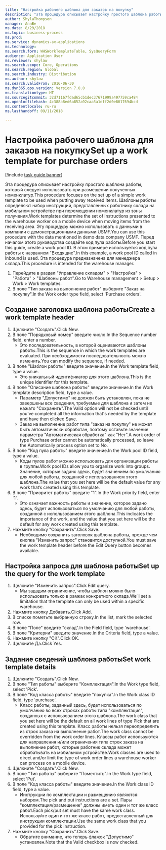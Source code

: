 ```yaml
--- 
title: "Настройка рабочего шаблона для заказов на покупку"
description: "Эта процедура описывает настройку простого шаблона работы, который следует использовать при размещении полученных номенклатур."
author: ShylaThompson
manager: AnnBe
ms.date: 8/29/2018
ms.topic: business-process
ms.prod: 
ms.service: dynamics-ax-applications
ms.technology: 
ms.search.form: WHSWorkTemplateTable, SysQueryForm
audience: Application User
ms.reviewer: shylaw
ms.search.scope: Core, Operations
ms.search.region: Global
ms.search.industry: Distribution
ms.author: shylaw
ms.search.validFrom: 2016-06-30
ms.dyn365.ops.version: Version 7.0.0
ms.translationtype: HT
ms.sourcegitcommit: 32d71167fdad65cb1dec37671999a497759ca484
ms.openlocfilehash: 4c388a8ed6a852a92caa3a1eff2d0e8017694bcd
ms.contentlocale: ru-ru
ms.lasthandoff: 09/11/2018

---
```

# <a name="set-up-a-work-template-for-purchase-orders"></a><span data-ttu-id="7f864-103">Настройка рабочего шаблона для заказов на покупку</span><span class="sxs-lookup"><span data-stu-id="7f864-103">Set up a work template for purchase orders</span></span>

[!include [task guide banner](../../includes/task-guide-banner.md)]

<span data-ttu-id="7f864-104">Эта процедура описывает настройку простого шаблона работы, который следует использовать при размещении полученных номенклатур.</span><span class="sxs-lookup"><span data-stu-id="7f864-104">This procedure focuses on the set up of a simple work template to be used when putting away received items.</span></span> <span data-ttu-id="7f864-105">Шаблоны работы определяют набор инструкций, представленных работнику склада на мобильном устройстве при перемещении номенклатур из зоны получения.</span><span class="sxs-lookup"><span data-stu-id="7f864-105">Work templates determine the set of instructions presented to the warehouse worker on a mobile device when moving items from the receiving area.</span></span> <span data-ttu-id="7f864-106">Эту процедуру можно использовать с данными в компании с демонстрационными данными USMF.</span><span class="sxs-lookup"><span data-stu-id="7f864-106">You can use this procedure with the data mentioned in demo data company USMF.</span></span> <span data-ttu-id="7f864-107">Перед началом этого руководства создайте код пула работы.</span><span class="sxs-lookup"><span data-stu-id="7f864-107">Before you start this guide, create a work pool ID.</span></span> <span data-ttu-id="7f864-108">В этом примере используется код пула работы с названием "Входящие".</span><span class="sxs-lookup"><span data-stu-id="7f864-108">In this example, a work pool ID called in Inbound is used.</span></span> <span data-ttu-id="7f864-109">Эта процедура предназначена для менеджера склада.</span><span class="sxs-lookup"><span data-stu-id="7f864-109">This procedure is intended for the warehouse manager.</span></span>

1. <span data-ttu-id="7f864-110">Перейдите в раздел "Управление складом" > "Настройка" > "Работа" > "Шаблоны работ".</span><span class="sxs-lookup"><span data-stu-id="7f864-110">Go to Warehouse management > Setup > Work > Work templates.</span></span>
2. <span data-ttu-id="7f864-111">В поле "Тип заказа на выполнение работ" выберите "Заказ на покупку".</span><span class="sxs-lookup"><span data-stu-id="7f864-111">In the Work order type field, select 'Purchase orders'.</span></span>

## <a name="create-a-work-template-header"></a><span data-ttu-id="7f864-112">Создание заголовка шаблона работы</span><span class="sxs-lookup"><span data-stu-id="7f864-112">Create a work template header</span></span>
1. <span data-ttu-id="7f864-113">Щелкните "Создать".</span><span class="sxs-lookup"><span data-stu-id="7f864-113">Click New.</span></span>
2. <span data-ttu-id="7f864-114">В поле "Порядковый номер" введите число.</span><span class="sxs-lookup"><span data-stu-id="7f864-114">In the Sequence number field, enter a number.</span></span>
    * <span data-ttu-id="7f864-115">Это последовательность, в которой оцениваются шаблоны работы.</span><span class="sxs-lookup"><span data-stu-id="7f864-115">This is the sequence in which the work templates are evaluated.</span></span> <span data-ttu-id="7f864-116">При необходимости последовательность можно изменить.</span><span class="sxs-lookup"><span data-stu-id="7f864-116">You can modify the sequence, if needed.</span></span>  
3. <span data-ttu-id="7f864-117">В поле "Шаблон работы" введите значение.</span><span class="sxs-lookup"><span data-stu-id="7f864-117">In the Work template field, type a value.</span></span>
    * <span data-ttu-id="7f864-118">Это уникальный идентификатор для этого шаблона.</span><span class="sxs-lookup"><span data-stu-id="7f864-118">This is the unique identifier for this template.</span></span>  
4. <span data-ttu-id="7f864-119">В поле "Описание шаблона работы" введите значение.</span><span class="sxs-lookup"><span data-stu-id="7f864-119">In the Work template description field, type a value.</span></span>
    * <span data-ttu-id="7f864-120">Параметр "Допустимо" не должен быть установлен, пока не завершены все сведения, требуемые для шаблона и затем не нажато "Сохранить".</span><span class="sxs-lookup"><span data-stu-id="7f864-120">The Valid option will not be checked until you’ve completed all the information that's needed by the template and have then clicked Save.</span></span>  
    * <span data-ttu-id="7f864-121">Заказ на выполнение работ типа "заказ на покупку" не может быть автоматически обработан, поэтому оставьте значение параметра "Автоматическая обработка" как "Нет".</span><span class="sxs-lookup"><span data-stu-id="7f864-121">A work order of type Purchase order cannot be automatically processed, so leave the  Automatically process option set to No.</span></span>  
5. <span data-ttu-id="7f864-122">В поле "Код пула работы" введите значение.</span><span class="sxs-lookup"><span data-stu-id="7f864-122">In the Work pool ID field, type a value.</span></span>
    * <span data-ttu-id="7f864-123">Коды пулов работ можно использовать для организации работы в группы.</span><span class="sxs-lookup"><span data-stu-id="7f864-123">Work pool IDs allow you to organize work into groups.</span></span> <span data-ttu-id="7f864-124">Значение, которые задано здесь, будет значением по умолчанию для любой работы, созданной с использованием этого шаблона.</span><span class="sxs-lookup"><span data-stu-id="7f864-124">The value that you set here will be the default value for any work that’s created using this template.</span></span>  
6. <span data-ttu-id="7f864-125">В поле "Приоритет работы" введите "1".</span><span class="sxs-lookup"><span data-stu-id="7f864-125">In the Work priority field, enter '1'.</span></span>
    * <span data-ttu-id="7f864-126">Это означает важность работы и значение, которое задано здесь, будет использоваться по умолчанию для любой работы, созданной с использованием этого шаблона.</span><span class="sxs-lookup"><span data-stu-id="7f864-126">This indicates the importance of the work, and the value that you set here will be the default for any work created using this template.</span></span>  
7. <span data-ttu-id="7f864-127">Нажмите кнопку "Сохранить".</span><span class="sxs-lookup"><span data-stu-id="7f864-127">Click Save.</span></span>
    * <span data-ttu-id="7f864-128">Необходимо сохранить заголовок шаблона работы, прежде чем кнопка "Изменить запрос" становится доступной.</span><span class="sxs-lookup"><span data-stu-id="7f864-128">You must save the work template header before the Edit Query button becomes available.</span></span>  

## <a name="set-up-the-query-for-the-work-template"></a><span data-ttu-id="7f864-129">Настройка запроса для шаблона работы</span><span class="sxs-lookup"><span data-stu-id="7f864-129">Set up the query for the work template</span></span>
1. <span data-ttu-id="7f864-130">Щелкните "Изменить запрос".</span><span class="sxs-lookup"><span data-stu-id="7f864-130">Click Edit query.</span></span>
    * <span data-ttu-id="7f864-131">Мы зададим ограничение, чтобы шаблон можно было использовать только в рамках конкретного склада.</span><span class="sxs-lookup"><span data-stu-id="7f864-131">We’ll set a limitation that the template can only be used within a specific warehouse.</span></span>  
2. <span data-ttu-id="7f864-132">Нажмите кнопку Добавить.</span><span class="sxs-lookup"><span data-stu-id="7f864-132">Click Add.</span></span>
3. <span data-ttu-id="7f864-133">В списке пометьте выбранную строку.</span><span class="sxs-lookup"><span data-stu-id="7f864-133">In the list, mark the selected row.</span></span>
4. <span data-ttu-id="7f864-134">В поле "Поле" введите "склад".</span><span class="sxs-lookup"><span data-stu-id="7f864-134">In the Field field, type 'warehouse'.</span></span>
5. <span data-ttu-id="7f864-135">В поле "Критерии" введите значение.</span><span class="sxs-lookup"><span data-stu-id="7f864-135">In the Criteria field, type a value.</span></span>
6. <span data-ttu-id="7f864-136">Нажмите кнопку "OК".</span><span class="sxs-lookup"><span data-stu-id="7f864-136">Click OK.</span></span>
7. <span data-ttu-id="7f864-137">Щелкните Да.</span><span class="sxs-lookup"><span data-stu-id="7f864-137">Click Yes.</span></span>

## <a name="set-work-template-details"></a><span data-ttu-id="7f864-138">Задание сведений шаблона работы</span><span class="sxs-lookup"><span data-stu-id="7f864-138">Set work template details</span></span>
1. <span data-ttu-id="7f864-139">Щелкните "Создать".</span><span class="sxs-lookup"><span data-stu-id="7f864-139">Click New.</span></span>
2. <span data-ttu-id="7f864-140">В поле "Тип работы" выберите "Комплектация".</span><span class="sxs-lookup"><span data-stu-id="7f864-140">In the Work type field, select 'Pick'.</span></span>
3. <span data-ttu-id="7f864-141">В поле "Код класса работы" введите "покупка".</span><span class="sxs-lookup"><span data-stu-id="7f864-141">In the Work class ID field, type 'purchase'.</span></span>
    * <span data-ttu-id="7f864-142">Класс работы, заданный здесь, будет использоваться по умолчанию во всех строках работы типа "комплектация", созданных с использованием этого шаблона.</span><span class="sxs-lookup"><span data-stu-id="7f864-142">The work class that you set here will be the default on all work lines of type Pick that are created using this template.</span></span> <span data-ttu-id="7f864-143">Класс работы нельзя переопределить из строк заказа на выполнение работ.</span><span class="sxs-lookup"><span data-stu-id="7f864-143">The work class cannot be overridden from the work order lines.</span></span> <span data-ttu-id="7f864-144">Классы работ используются для направления и/или ограничения типа строк заказа на выполнение работ, которые работник склада может обрабатывать на мобильном устройстве.</span><span class="sxs-lookup"><span data-stu-id="7f864-144">Work classes are used to direct and/or limit the type of work order lines a warehouse worker can process on a mobile device.</span></span>  
4. <span data-ttu-id="7f864-145">Щелкните "Создать".</span><span class="sxs-lookup"><span data-stu-id="7f864-145">Click New.</span></span>
5. <span data-ttu-id="7f864-146">В поле "Тип работы" выберите "Поместить".</span><span class="sxs-lookup"><span data-stu-id="7f864-146">In the Work type field, select 'Put'.</span></span>
6. <span data-ttu-id="7f864-147">В поле "Код класса работы" введите значение.</span><span class="sxs-lookup"><span data-stu-id="7f864-147">In the Work class ID field, type a value.</span></span>
    * <span data-ttu-id="7f864-148">Инструкции по комплектации и размещению являются набором.</span><span class="sxs-lookup"><span data-stu-id="7f864-148">The pick and put instructions are a set.</span></span> <span data-ttu-id="7f864-149">Пары "комплектация/размещение" должны иметь один и тот же класс работ.</span><span class="sxs-lookup"><span data-stu-id="7f864-149">Each pick/put set must have the same work class.</span></span> <span data-ttu-id="7f864-150">Используйте один и тот же класс работ, предоставленный для инструкции комплектации.</span><span class="sxs-lookup"><span data-stu-id="7f864-150">Use the same work class that you provided for the pick instruction.</span></span>  
7. <span data-ttu-id="7f864-151">Нажмите кнопку "Сохранить".</span><span class="sxs-lookup"><span data-stu-id="7f864-151">Click Save.</span></span>
    * <span data-ttu-id="7f864-152">Обратите внимание, что теперь флажок "Допустимо" установлен.</span><span class="sxs-lookup"><span data-stu-id="7f864-152">Note that the Valid checkbox is now checked.</span></span>  


